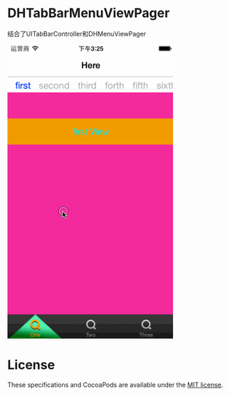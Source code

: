 DHTabBarMenuViewPager
=====================

结合了UITabBarController和DHMenuViewPager

<img src="./DHTabBarMenuViewPager/TabMenu.gif" />


License
=======

These specifications and CocoaPods are available under the [MIT license](http://opensource.org/licenses/mit-license.php).